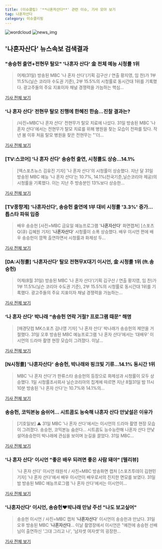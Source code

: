 ```yaml
---
title: (이슈클립) '**나혼자산다**' 관련 이슈, 기사 모아 보기
tag: 나혼자산다
category: 이슈클리핑
---
```

![wordcloud](https://s3.ap-northeast-2.amazonaws.com/lyrics101-wordcloud/2018-09-01-1535759232.png)
![news_img](https://user-images.githubusercontent.com/42597476/44507050-1206f400-a6e4-11e8-8d98-7ffbfebb353f.png)
## **'**나혼자산다**'** 뉴스속보 검색결과
### "송승헌 출연+전현무 탈모" '나혼자 산다' 金 전체 예능 시청률 1위

>어제(31일) 방송된 MBC '나 혼자 산다'(기획 김구산 / 연출 황지영, 임 찬)가 1부 11.5%(닐슨 코리아 수도권 기준), 2부 15.5%의 시청률로 동시간대 1위를 기록했다. 광고주들의 주요 지표이자 채널 경쟁력을 가늠하는 핵심...

<a href="http://sports.chosun.com/news/ntype.htm?id=201809010100003920000037&servicedate=20180901" target="_blank">기사 전체 보기</a>

### '나 혼자 산다' 전현무 탈모 진행에 한혜진 한숨…진찰 결과는?

>/사진=MBC'나 혼자 산다' 전현무가 탈모 치료에 나섰다. 31일 방송된 MBC '나 혼자 산다'에서는 전현무가 탈모 치료를 위해 병원을 찾는 모습이 전파를 탔다. 작년 봄 이후 처음 탈모 병원을 찾은 전현무는 "'더...

<a href="http://www.asiatoday.co.kr/view.php?key=20180901000841422" target="_blank">기사 전체 보기</a>

### [TV:스코어] '나 혼자 산다' 송승헌 출연, 시청률도 상승…14.1%

>[엑스포츠뉴스 김유진 기자] '나 혼자 산다'의 시청률이 상승했다. 지난 달 31일 방송된 MBC 예능 '나 혼자 산다'는 10.7%, 14.1%(전국기준,닐슨코리아 제공)의 시청률을 기록했다. 이는 지난 주 방송분인 13%보다 상승한...

<a href="http://www.xportsnews.com/?ac=article_view&entry_id=1014159" target="_blank">기사 전체 보기</a>

### [TV풍향계] '**나혼자산다**', 송승헌 출연에 1부 대비 시청률 '3.3%' 증가... 톱스타 파워 입증

>배우 송승헌 [사진=MBC 금요일 예능프로그램 '**나혼자산다**' 화면캡쳐] [스포츠Q(큐) 김혜원 기자]  '**나혼자산다**' 시청률이 소폭 상승했다.  배우 이시언 편에 배우 송승헌이 깜짝 출연하면서 시청률과 화제성 두...

<a href="http://www.sportsq.co.kr/news/articleView.html?idxno=300991" target="_blank">기사 전체 보기</a>

### [DA:시청률] ‘**나혼자산다**’ 탈모 전현무X대기 이시언, 金 시청률 1위 (ft.송승헌)

>어제(8월 31일) 방송된 MBC ‘나 혼자 산다’(기획 김구산 / 연출 황지영, 임 찬)가 1부 11.5%(닐슨 코리아 수도권 기준), 2부 15.5%의 시청률로 동시간대 1위를 기록했다. 광고주들의 주요 지표이자 채널 경쟁력을 가늠하는...

<a href="http://sports.donga.com/3/all/20180901/91779180/1" target="_blank">기사 전체 보기</a>

### ‘나 혼자 산다’ 박나래 “송승헌 연락 거절? 프로그램 때문” 해명

>[매경닷컴 MK스포츠 김나영 기자] ‘나 혼자 산다’ 박나래가 송승헌의 제안을 거절했다. 31일 오후 방송된 MBC 예능프로그램 ‘나 혼자 산다’에서는 ‘대배우’ 이시언의 드라마 촬영 현장 모습이 그려졌다. 이날...

<a href="http://sports.mk.co.kr/view.php?year=2018&no=550507" target="_blank">기사 전체 보기</a>

### [N시청률] '**나혼자산다**' 송승헌, 박나래와 핑크빛 기류…14.1% 동시간 1위

>MBC '나 혼자 산다'가 한류스타 송승헌의 등장으로 화제성과 시청률이 모두 상승했다. 1일 시청률조사회사 닐슨코리아의 집계에 따르면 지난 8월31일 밤 11시10분 방송된 '나 혼자 산다'는 10.7%와 14.1%의...

<a href="http://news1.kr/articles/?3414568" target="_blank">기사 전체 보기</a>

### 송승헌, 코믹본능 숨쉬어… 시트콤도 능숙해 나혼자 산다 안낯설은 이유가

>[기호일보] ▲ 31일 MBC '나 혼자 산다'에서는 이시언의 드라마 촬영 현장 모습이 그려졌다. 송승헌, 코믹본능 숨쉰다… 시트콤도 능수능란해 나혼자 산다 안낯설어송승헌이 박나래에 관심을 보이며 눈길을 끌었다. 31일 MBC...

<a href="http://www.kihoilbo.co.kr/?mod=news&act=articleView&idxno=766784" target="_blank">기사 전체 보기</a>

### '나 혼자 산다' 이시언 "좋은 배우 되려면 좋은 사람 돼야" [텔리뷰]

>'나 혼자 산다' 이시언 태원석 / 사진=MBC 방송화면 캡처 [스포츠투데이 김현민 기자] '나 혼자 산다'에서 배우 이시언이 배우로서의 진지한 면모를 보였다. 31일 밤 방송된 MBC 예능프로그램 '나 혼자 산다'에서는 이시언이...

<a href="http://stoo.asiae.co.kr/news/naver_view.htm?idxno=2018090100434117814" target="_blank">기사 전체 보기</a>

### '**나혼자산다**' 이시언, 송승헌♥박나래 만남 주선 "나도 보고싶어"

>송승헌 이시언 / 사진=MBC 캡처 '**나혼자산다**' 이시언이 송승헌과 만났다. 31일 오후 방송된 MBC '**나혼자산다**... 이날 촬영장에서 이시언은 "예전에 송승헌 선배님이 출연하신 '그대 그리고 나', '남자셋 여자셋'의 굉장한...

<a href="http://sports.hankooki.com/lpage/entv/201809/sp20180901000301136660.htm" target="_blank">기사 전체 보기</a>


